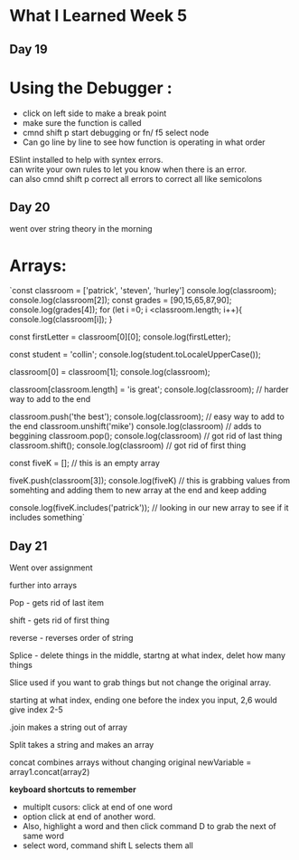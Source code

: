  
# **What I Learned Week 5**
## **Day 19** 

# Using the Debugger : 
* click on left side to make a break point 
* make sure the function is called
* cmnd shift p start debugging or fn/ f5 select node
* Can go line by line to see how function is operating in what order


ESlint installed to help with syntex errors.  
 can write your own rules to let you know when there is an error.   
 can also cmnd shift p correct all errors to correct all like semicolons

## **Day 20**
went over string theory in the morning

# Arrays:

`const classroom = ['patrick', 'steven', 'hurley']
console.log(classroom);
console.log(classroom[2]);
const grades = [90,15,65,87,90];
console.log(grades[4]);
for (let i =0; i <classroom.length; i++){
  console.log(classroom[i]);
}

const firstLetter = classroom[0][0];
console.log(firstLetter);

const student = 'collin';
console.log(student.toLocaleUpperCase());

classroom[0] = classroom[1];
console.log(classroom);

classroom[classroom.length] = 'is great';
console.log(classroom);
// harder way to add to the end

classroom.push('the best');
console.log(classroom);
// easy way to add to the end
classroom.unshift('mike')
console.log(classroom)
// adds to beggining 
classroom.pop();
console.log(classroom)
// got rid of last thing
classroom.shift();
console.log(classroom)
// got rid of first thing

const fiveK = [];
// this is an empty array

fiveK.push(classroom[3]);
console.log(fiveK)
// this is grabbing values from somehting and adding them to new array at the end and keep adding

console.log(fiveK.includes('patrick'));
// looking in our new array to see if it includes something`

## **Day 21**  
Went over assignment 

further into arrays  


Pop  - gets rid of last item

shift  - gets rid of first thing

reverse  - reverses order of string

Splice - delete things in the middle, startng at what index, delet how many things  

Slice used if you want to grab things but not change the original array.   

 starting at what index, ending one before the index you input, 2,6 would give index 2-5

.join makes a string out of array  

Split takes a string and makes an array

concat combines arrays without changing original
newVariable =  array1.concat(array2)


**keyboard shortcuts to remember**  
* multiplt cusors: click at end of one word 
* option click at end of another word.
* Also, highlight a word and then click command D to grab the next of same word  
* select word, command shift L selects them all